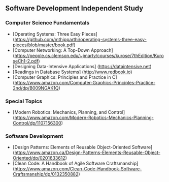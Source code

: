 ## Software Development Independent Study

### Computer Science Fundamentals
- [Operating Systems: Three Easy Pieces] (https://github.com/mthipparthi/operating-systems-three-easy-pieces/blob/master/book.pdf)
- [Computer Networking: A Top-Down Approach] (https://people.cs.clemson.edu/~jmarty/courses/kurose/7thEdition/KuroseCh1-2.pdf)
- [Designing Data-Intensive Applications] (https://dataintensive.net)
- [Readings in Database Systems] (http://www.redbook.io)
- [Computer Graphics: Principles and Practice in C] (https://www.amazon.com/Computer-Graphics-Principles-Practice-2nd/dp/B009NGAK1Q)

### Special Topics
- [Modern Robotics: Mechanics, Planning, and Control] (https://www.amazon.com/Modern-Robotics-Mechanics-Planning-Control/dp/1107156300)

### Software Development
- [Design Patterns: Elements of Reusable Object-Oriented Software] (https://www.amazon.ca/Design-Patterns-Elements-Reusable-Object-Oriented/dp/0201633612)
- [Clean Code: A Handbook of Agile Software Craftsmanship] (https://www.amazon.com/Clean-Code-Handbook-Software-Craftsmanship/dp/0132350882)
